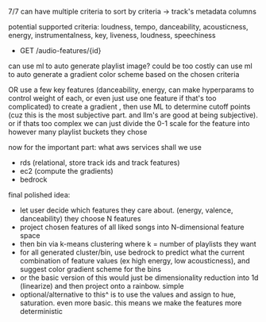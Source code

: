 7/7
can have multiple criteria to sort by
criteria -> track's metadata columns

potential supported criteria: loudness, tempo, danceability, acousticness, energy, instrumentalness, key, liveness, loudness, speechiness
- GET /audio-features/{id}

can use ml to auto generate playlist image? could be too costly
can use ml to auto generate a gradient color scheme based on the chosen criteria

OR use a few key features (danceability, energy, can make hyperparams to control weight of each, or even just use one feature if that's too complicated) to create a gradient , then use ML to determine cutoff points (cuz this is the most subjective part. and llm's are good at being subjective). or if thats too complex we can just divide the 0-1 scale for the feature into however many playlist buckets they chose

now for the important part: what aws services shall we use
- rds (relational, store track ids and track features)
- ec2 (compute the gradients)
- bedrock

final polished idea:
- let user decide which features they care about. (energy, valence, danceability) they choose N features
- project chosen features of all liked songs into N-dimensional feature space
- then bin via k-means clustering where k = number of playlists they want
- for all generated cluster/bin, use bedrock to predict what the current combination of feature values (ex high energy, low acousticness), and suggest color gradient scheme for the bins
- or the basic version of this would just be dimensionality reduction into 1d (linearize) and then project onto a rainbow. simple
- optional/alternative to this^ is to use the values and assign to hue, saturation. even more basic. this means we make the features more deterministic